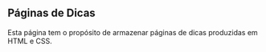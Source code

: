 ## Páginas de Dicas

Esta página tem o propósito de armazenar páginas de dicas produzidas em HTML e CSS.
